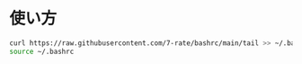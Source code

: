 # 使い方
```bash
curl https://raw.githubusercontent.com/7-rate/bashrc/main/tail >> ~/.bashrc
source ~/.bashrc
```
